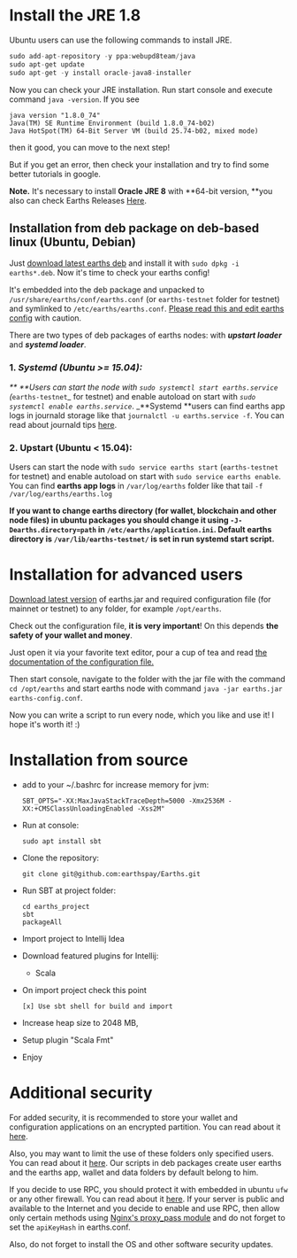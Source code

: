 # Install the JRE 1.8

Ubuntu users can use the following commands to install JRE.

```cpp
sudo add-apt-repository -y ppa:webupd8team/java
sudo apt-get update
sudo apt-get -y install oracle-java8-installer
```

Now you can check your JRE installation. Run start console and execute command `java -version`. If you see

```
java version "1.8.0_74"
Java(TM) SE Runtime Environment (build 1.8.0_74-b02)
Java HotSpot(TM) 64-Bit Server VM (build 25.74-b02, mixed mode)
```

then it good, you can move to the next step!

But if you get an error, then check your installation and try to find some better tutorials in google.

**Note.** It's necessary to install **Oracle JRE 8** with **64-bit version, **you also can check Earths Releases [Here](https://github.com/earthspay/Earths/releases).

## Installation from deb package on deb-based linux \(Ubuntu, Debian\)

Just [download latest earths deb](https://github.com/earthspay/Earths/releases) and install it with `sudo dpkg -i earths*.deb`. Now it's time to check your earths config!

It's embedded into the deb package and unpacked to `/usr/share/earths/conf/earths.conf` \(or `earths-testnet` folder for testnet\) and symlinked to `/etc/earths/earths.conf`. [Please read this and edit earths config](/earths-full-node/configuration-parameters.md) with caution.

There are two types of deb packages of earths nodes: with _**upstart loader**_ and _**systemd loader**_.

### 1. _**Systemd \(Ubuntu &gt;= 15.04\):**_

_** **Users can start the node with _`sudo systemctl start earths.service`_ \(_`earths-testnet`_ for testnet\) and enable autoload on start with _`sudo systemctl enable earths.service`_. _**Systemd **users can find earths app logs in journald storage like that `journalctl -u earths.service -f`. You can read about journald tips [here](https://www.digitalocean.com/community/tutorials/how-to-use-journalctl-to-view-and-manipulate-systemd-logs).

### 2. **Upstart \(Ubuntu &lt; 15.04\):**

Users can start the node with `sudo service earths start` \(`earths-testnet` for testnet\) and enable autoload on start with `sudo service earths enable`. You can find **earths app logs** in `/var/log/earths` folder like that tail `-f /var/log/earths/earths.log`



**If you want to change earths directory \(for wallet, blockchain and other node files\) in ubuntu packages you should change it using **`-J-Dearths.directory=path`** in **`/etc/earths/application.ini`**. Default earths directory is **`/var/lib/earths-testnet/`** is set in run systemd start script.**

# Installation for advanced users

[Download latest version](https://github.com/earthspay/Earths/releases) of earths.jar and required configuration file \(for mainnet or testnet\) to any folder, for example `/opt/earths`.

Check out the configuration file, **it is very important**! On this depends **the safety of your wallet and money**.

Just open it via your favorite text editor, pour a cup of tea and read [the documentation of the configuration file.](/earths-full-node/configuration-parameters.md)

Then start console, navigate to the folder with the jar file with the command `cd /opt/earths` and start earths node with command `java -jar earths.jar earths-config.conf`.

Now you can write a script to run every node, which you like and use it! I hope it's worth it! :\)

# Installation from source

* add to your ~/.bashrc for increase memory for jvm:
  ```
  SBT_OPTS="-XX:MaxJavaStackTraceDepth=5000 -Xmx2536M -XX:+CMSClassUnloadingEnabled -Xss2M"
  ```
* Run at console:

  ```
  sudo apt install sbt
  ```

* Clone the repository:

  ```
  git clone git@github.com:earthspay/Earths.git
  ```

* Run SBT at project folder:

  ```
  cd earths_project
  sbt
  packageAll
  ```

* Import project to Intellij Idea

* Download featured plugins for Intellij:

  * Scala

* On import project check this point

  ```
  [x] Use sbt shell for build and import
  ```

* Increase heap size to 2048 MB,

* Setup plugin "Scala Fmt"

* Enjoy

# Additional security

For added security, it is recommended to store your wallet and configuration applications on an encrypted partition. You can read about it [here](https://help.ubuntu.com/community/EncryptedFilesystems).

Also, you may want to limit the use of these folders only specified users. You can read about it [here](http://manpages.ubuntu.com/manpages/precise/man1/chown.1.html). Our scripts in deb packages create user earths and the earths app, wallet and data folders by default belong to him.

If you decide to use RPC, you should protect it with embedded in ubuntu `ufw` or any other firewall. You can read about it [here](https://www.digitalocean.com/community/tutorials/how-to-setup-a-firewall-with-ufw-on-an-ubuntu-and-debian-cloud-server). If your server is public and available to the Internet and you decide to enable and use RPC, then allow only certain methods using [Nginx's proxy\_pass module](http://nginx.org/ru/docs/http/ngx_http_proxy_module.html) and do not forget to set the `apiKeyHash` in earths.conf.

Also, do not forget to install the OS and other software security updates.

